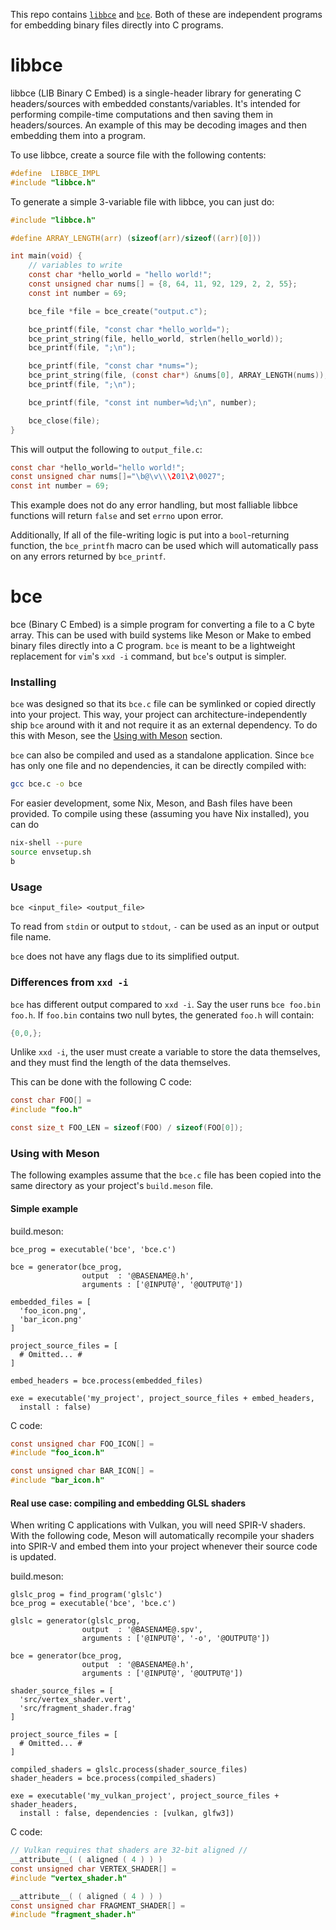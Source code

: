 This repo contains [`libbce`](#libbce) and [`bce`](#bce). Both of these are independent programs for embedding binary files directly into C programs.

# libbce
libbce (LIB Binary C Embed) is a single-header library for generating C 
headers/sources with embedded constants/variables. It's intended for performing 
compile-time computations and then saving them in headers/sources. An example 
of this may be decoding images and then embedding them into a program.

To use libbce, create a source file with the following contents:
```c
#define  LIBBCE_IMPL
#include "libbce.h"
```

To generate a simple 3-variable file with libbce, you can just do:
```c
#include "libbce.h"

#define ARRAY_LENGTH(arr) (sizeof(arr)/sizeof((arr)[0]))

int main(void) {
	// variables to write
	const char *hello_world = "hello world!";
	const unsigned char nums[] = {8, 64, 11, 92, 129, 2, 2, 55};
	const int number = 69;

	bce_file *file = bce_create("output.c");

	bce_printf(file, "const char *hello_world=");
	bce_print_string(file, hello_world, strlen(hello_world));
	bce_printf(file, ";\n");

	bce_printf(file, "const char *nums=");
	bce_print_string(file, (const char*) &nums[0], ARRAY_LENGTH(nums));
	bce_printf(file, ";\n");

	bce_printf(file, "const int number=%d;\n", number);

	bce_close(file);
}
```

This will output the following to `output_file.c`:
```c
const char *hello_world="hello world!";
const unsigned char nums[]="\b@\v\\\201\2\0027";
const int number = 69;
```

This example does not do any error handling, but most falliable libbce 
functions will return `false` and set `errno` upon error.

Additionally, If all of the file-writing logic is put into a `bool`-returning 
function, the `bce_printfh` macro can be used which will automatically pass on 
any errors returned by `bce_printf`.


# bce
bce (Binary C Embed) is a simple program for converting a file to a C byte array. This can be used with build systems like Meson or Make to embed binary files directly into a C program.
`bce` is meant to be a lightweight replacement for `vim`'s `xxd -i` command, but `bce`'s output is simpler.
### Installing
`bce` was designed so that its `bce.c` file can be symlinked or copied directly into your project. This way, your project can architecture-independently ship `bce` around with it and not require it as an external dependency.
To do this with Meson, see the [Using with Meson](#using-with-meson) section.

`bce` can also be compiled and used as a standalone application. Since `bce` has only one file and no dependencies, it can be directly compiled with:
```bash
gcc bce.c -o bce
```

For easier development, some Nix, Meson, and Bash files have been provided. To compile using these (assuming you have Nix installed), you can do
```bash
nix-shell --pure
source envsetup.sh
b
```


### Usage
`bce <input_file> <output_file>`

To read from `stdin` or output to `stdout`, `-` can be used as an input or output file name.

`bce` does not have any flags due to its simplified output.

### Differences from `xxd -i`
`bce` has different output compared to `xxd -i`.
Say the user runs `bce foo.bin foo.h`. 
If `foo.bin` contains two null bytes, the generated `foo.h` will contain:
```c
{0,0,};
```

Unlike `xxd -i`, the user must create a variable to store the data themselves,
and they must find the length of the data themselves. 

This can be done with the following C code:
```c
const char FOO[] =
#include "foo.h"

const size_t FOO_LEN = sizeof(FOO) / sizeof(FOO[0]);
```

### Using with Meson
The following examples assume that the `bce.c` file has been copied into the same directory as your project's `build.meson` file.

#### Simple example
build.meson:
```meson
bce_prog = executable('bce', 'bce.c')

bce = generator(bce_prog,
                output  : '@BASENAME@.h',
                arguments : ['@INPUT@', '@OUTPUT@'])

embedded_files = [
  'foo_icon.png',
  'bar_icon.png'
]

project_source_files = [
  # Omitted... #
]

embed_headers = bce.process(embedded_files)

exe = executable('my_project', project_source_files + embed_headers,
  install : false)
```
C code:
```c
const unsigned char FOO_ICON[] =
#include "foo_icon.h"

const unsigned char BAR_ICON[] =
#include "bar_icon.h"
```

#### Real use case: compiling and embedding GLSL shaders
When writing C applications with Vulkan, you will need SPIR-V shaders.
With the following code, Meson will automatically recompile your shaders into SPIR-V and embed them into your project whenever their source code is updated.

build.meson:
```meson
glslc_prog = find_program('glslc')
bce_prog = executable('bce', 'bce.c')

glslc = generator(glslc_prog,
                output  : '@BASENAME@.spv',
                arguments : ['@INPUT@', '-o', '@OUTPUT@'])

bce = generator(bce_prog,
                output  : '@BASENAME@.h',
                arguments : ['@INPUT@', '@OUTPUT@'])

shader_source_files = [
  'src/vertex_shader.vert',
  'src/fragment_shader.frag'
]

project_source_files = [
  # Omitted... #
]

compiled_shaders = glslc.process(shader_source_files)
shader_headers = bce.process(compiled_shaders)

exe = executable('my_vulkan_project', project_source_files + shader_headers,
  install : false, dependencies : [vulkan, glfw3])
```
C code:
```c
// Vulkan requires that shaders are 32-bit aligned //
__attribute__( ( aligned ( 4 ) ) )
const unsigned char VERTEX_SHADER[] =
#include "vertex_shader.h"

__attribute__( ( aligned ( 4 ) ) )
const unsigned char FRAGMENT_SHADER[] =
#include "fragment_shader.h"
```
